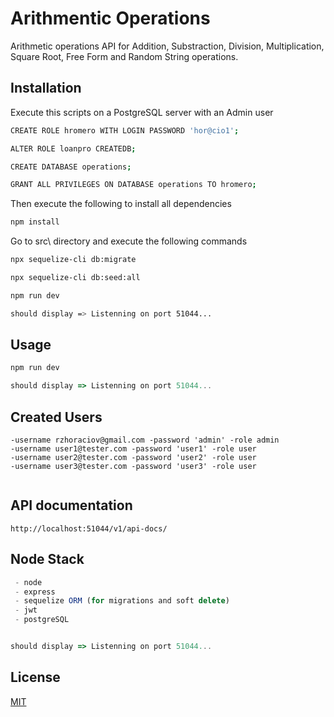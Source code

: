 # Arithmentic Operations

Arithmetic operations API for Addition, Substraction, Division, Multiplication, Square Root, Free Form and Random String operations.

## Installation

Execute this scripts on a PostgreSQL server with an Admin user

```bash
CREATE ROLE hromero WITH LOGIN PASSWORD 'hor@cio1';

ALTER ROLE loanpro CREATEDB;

CREATE DATABASE operations;

GRANT ALL PRIVILEGES ON DATABASE operations TO hromero; 
```

Then execute the following to install all dependencies

```bash
npm install
```
Go to src\ directory and execute the following commands

```bash
npx sequelize-cli db:migrate

npx sequelize-cli db:seed:all

npm run dev

should display => Listenning on port 51044...
```

## Usage

```javascript
npm run dev

should display => Listenning on port 51044...
```
## Created Users
```
-username rzhoraciov@gmail.com -password 'admin' -role admin
-username user1@tester.com -password 'user1' -role user
-username user2@tester.com -password 'user2' -role user
-username user3@tester.com -password 'user3' -role user


```

## API documentation
```
http://localhost:51044/v1/api-docs/
```
## Node Stack

```javascript
 - node
 - express
 - sequelize ORM (for migrations and soft delete)
 - jwt 
 - postgreSQL


should display => Listenning on port 51044...
```

## License
[MIT](https://choosealicense.com/licenses/mit/)